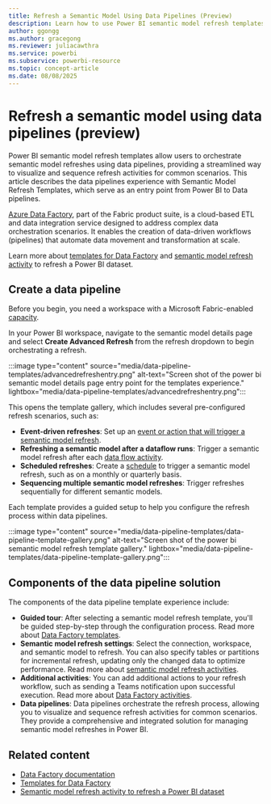 ```yaml
---
title: Refresh a Semantic Model Using Data Pipelines (Preview)
description: Learn how to use Power BI semantic model refresh templates with Fabric data pipelines. 
author: ggongg
ms.author: gracegong
ms.reviewer: juliacawthra
ms.service: powerbi
ms.subservice: powerbi-resource
ms.topic: concept-article
ms.date: 08/08/2025
---
```

# Refresh a semantic model using data pipelines (preview)

Power BI semantic model refresh templates allow users to orchestrate semantic model refreshes using data pipelines, providing a streamlined way to visualize and sequence refresh activities for common scenarios. This article describes the data pipelines experience with Semantic Model Refresh Templates, which serve as an entry point from Power BI to Data pipelines. 

[Azure Data Factory](/fabric/data-factory/data-factory-overview), part of the Fabric product suite, is a cloud-based ETL and data integration service designed to address complex data orchestration scenarios. It enables the creation of data-driven workflows (pipelines) that automate data movement and transformation at scale.

Learn more about [templates for Data Factory](/fabric/data-factory/templates) and [semantic model refresh activity](/fabric/data-factory/semantic-model-refresh-activity) to refresh a Power BI dataset. 

## Create a data pipeline

Before you begin, you need a workspace with a Microsoft Fabric-enabled [capacity](/fabric/enterprise/licenses#capacity).

In your Power BI workspace, navigate to the semantic model details page and select **Create Advanced Refresh** from the refresh dropdown to begin orchestrating a refresh. 

:::image type="content" source="media/data-pipeline-templates/advancedrefreshentry.png" alt-text="Screen shot of the power bi semantic model details page entry point for the templates experience." lightbox="media/data-pipeline-templates/advancedrefreshentry.png":::

This opens the template gallery, which includes several pre-configured refresh scenarios, such as:

* **Event-driven refreshes**: Set up an [event or action that will trigger a semantic model refresh](/fabric/data-factory/pipeline-storage-event-triggers). 
* **Refreshing a semantic model after a dataflow runs**: Trigger a semantic model refresh after each [data flow activity](/fabric/data-factory/dataflow-activity). 
* **Scheduled refreshes**: Create a [schedule](/fabric/data-factory/pipeline-runs) to trigger a semantic model refresh, such as on a monthly or quarterly basis. 
* **Sequencing multiple semantic model refreshes**: Trigger refreshes sequentially for different semantic models. 

Each template provides a guided setup to help you configure the refresh process within data pipelines.

:::image type="content" source="media/data-pipeline-templates/data-pipeline-template-gallery.png" alt-text="Screen shot of the power bi semantic model refresh template gallery." lightbox="media/data-pipeline-templates/data-pipeline-template-gallery.png":::

## Components of the data pipeline solution

The components of the data pipeline template experience include:

* **Guided tour**: After selecting a semantic model refresh template, you'll be guided step-by-step through the configuration process. Read more about [Data Factory templates](/fabric/data-factory/templates).
* **Semantic model refresh settings**: Select the connection, workspace, and semantic model to refresh. You can also specify tables or partitions for incremental refresh, updating only the changed data to optimize performance. Read more about [semantic model refresh activities](/fabric/data-factory/semantic-model-refresh-activity).
* **Additional activities**: You can add additional actions to your refresh workflow, such as sending a Teams notification upon successful execution. Read more about [Data Factory activities](/fabric/data-factory/activity-overview). 
* **Data pipelines**: Data pipelines orchestrate the refresh process, allowing you to visualize and sequence refresh activities for common scenarios. They provide a comprehensive and integrated solution for managing semantic model refreshes in Power BI. 

## Related content

* [Data Factory documentation](/fabric/data-factory/)
* [Templates for Data Factory](/fabric/data-factory/templates)
* [Semantic model refresh activity to refresh a Power BI dataset](/fabric/data-factory/semantic-model-refresh-activity)

